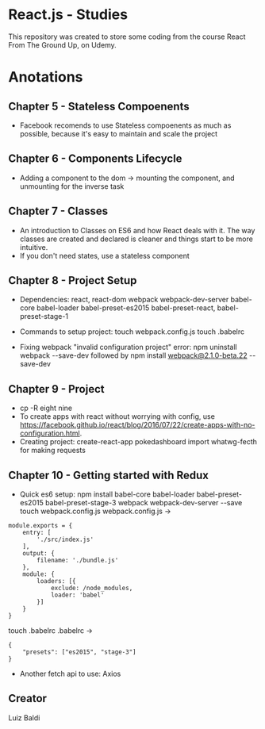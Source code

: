 # React.js - Studies
This repository was created to store some coding from the course React From The Ground Up, on Udemy.

# Anotations

## Chapter 5 - Stateless Compoenents
- Facebook recomends to use Stateless compoenents as much as possible, because it's easy to maintain and scale the project

##  Chapter 6 - Components Lifecycle
- Adding a component to the dom -> mounting the component, and unmounting for the inverse task

## Chapter 7 - Classes
- An introduction to Classes on ES6 and how React deals with it. The way classes are created and declared is cleaner and things start to be more intuitive.
- If you don't need states, use a stateless component

## Chapter 8 - Project Setup
- Dependencies: react, react-dom webpack webpack-dev-server babel-core babel-loader babel-preset-es2015 babel-preset-react, babel-preset-stage-1
- Commands to setup project:
touch webpack.config.js
touch .babelrc

- Fixing webpack "invalid configuration project" error:
npm uninstall webpack --save-dev
followed by
npm install webpack@2.1.0-beta.22 --save-dev

## Chapter 9 - Project
- cp -R eight nine
- To create apps with react without worrying with config, use https://facebook.github.io/react/blog/2016/07/22/create-apps-with-no-configuration.html.
- Creating project:
create-react-app pokedashboard
import whatwg-fecth for making requests

## Chapter 10 - Getting started with Redux
- Quick es6 setup:
npm install babel-core babel-loader babel-preset-es2015 babel-preset-stage-3 webpack webpack-dev-server --save
touch webpack.config.js
webpack.config.js ->

```
module.exports = {
	entry: [
		'./src/index.js'
	],
	output: {
		filename: './bundle.js'
	},
	module: {
		loaders: [{
			exclude: /node_modules,
			loader: 'babel'
		}]
	}
}
```

touch .babelrc
.babelrc ->

```
{
	"presets": ["es2015", "stage-3"]
}
```
- Another fetch api to use: Axios

## Creator
Luiz Baldi